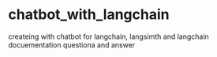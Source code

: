 # chatbot_with_langchain
createing with chatbot for langchain, langsimth and langchain docuementation questiona and answer 
